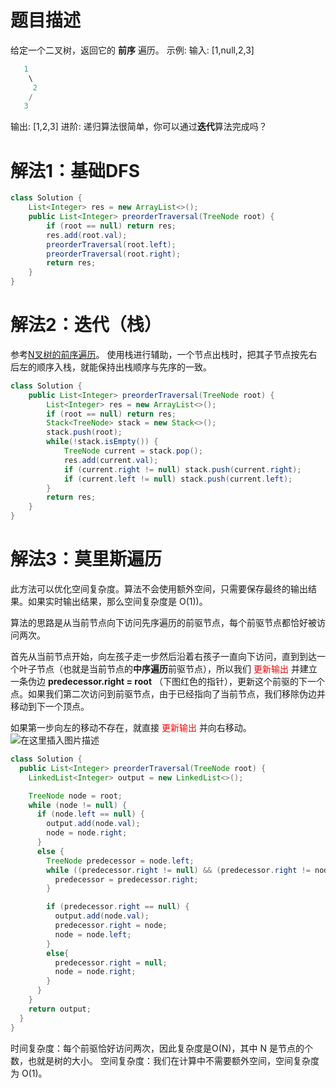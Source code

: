 # 题目描述
给定一个二叉树，返回它的 **前序** 遍历。
 示例:
 输入: [1,null,2,3]  

```java
   1
    \
     2
    /
   3 
```

输出: [1,2,3]
进阶: 递归算法很简单，你可以通过**迭代**算法完成吗？

# 解法1：基础DFS

```java
class Solution {
	List<Integer> res = new ArrayList<>();
    public List<Integer> preorderTraversal(TreeNode root) {
        if (root == null) return res;
        res.add(root.val);
        preorderTraversal(root.left);
        preorderTraversal(root.right);
        return res;
    }
}
```

# 解法2：迭代（栈）
参考[N叉树的前序遍历](https://blog.csdn.net/z714405489/article/details/106474012)。
使用栈进行辅助，一个节点出栈时，把其子节点按先右后左的顺序入栈，就能保持出栈顺序与先序的一致。

```java
class Solution {	
    public List<Integer> preorderTraversal(TreeNode root) {
    	List<Integer> res = new ArrayList<>();
    	if (root == null) return res;
    	Stack<TreeNode> stack = new Stack<>();
    	stack.push(root);
    	while(!stack.isEmpty()) {
    		TreeNode current = stack.pop();
    		res.add(current.val);
    		if (current.right != null) stack.push(current.right);
    		if (current.left != null) stack.push(current.left);
    	}
    	return res;
    }
}
```

# 解法3：莫里斯遍历
此方法可以优化空间复杂度。算法不会使用额外空间，只需要保存最终的输出结果。如果实时输出结果，那么空间复杂度是 O(1))。


算法的思路是从当前节点向下访问先序遍历的前驱节点，每个前驱节点都恰好被访问两次。

首先从当前节点开始，向左孩子走一步然后沿着右孩子一直向下访问，直到到达一个叶子节点（也就是当前节点的**中序遍历**前驱节点），所以我们<font color=red> 更新输出 </font>并建立一条伪边 **predecessor.right = root** （下图红色的指针），更新这个前驱的下一个点。如果我们第二次访问到前驱节点，由于已经指向了当前节点，我们移除伪边并移动到下一个顶点。

如果第一步向左的移动不存在，就直接<font color=red> 更新输出  </font> 并向右移动。
![在这里插入图片描述](https://img-blog.csdnimg.cn/20200623002557746.png)

```java
class Solution {
  public List<Integer> preorderTraversal(TreeNode root) {
    LinkedList<Integer> output = new LinkedList<>();

    TreeNode node = root;
    while (node != null) {
      if (node.left == null) {
        output.add(node.val);
        node = node.right;
      }
      else {
        TreeNode predecessor = node.left;
        while ((predecessor.right != null) && (predecessor.right != node)) {
          predecessor = predecessor.right;
        }

        if (predecessor.right == null) {
          output.add(node.val);
          predecessor.right = node;
          node = node.left;
        }
        else{
          predecessor.right = null;
          node = node.right;
        }
      }
    }
    return output;
  }
}


```
时间复杂度：每个前驱恰好访问两次，因此复杂度是O(N)，其中 N 是节点的个数，也就是树的大小。
空间复杂度：我们在计算中不需要额外空间，空间复杂度为 O(1)。